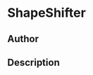 # ShapeShifter

## Author

<!-- Insert Your Name Here -->

## Description

<!-- Describe your example here -->
